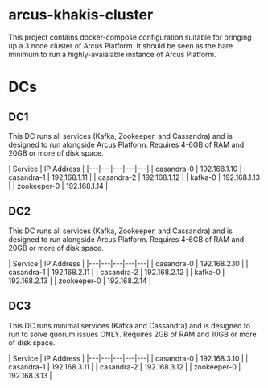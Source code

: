 # arcus-khakis-cluster

This project contains docker-compose configuration suitable for bringing up a 3 node cluster of Arcus Platform. It should be seen as the bare minimum to run a highly-avaialable instance of Arcus Platform.

# DCs

## DC1

This DC runs all services (Kafka, Zookeeper, and Cassandra) and is designed to run alongside Arcus Platform. Requires 4-6GB of RAM and 20GB or more of disk space.

| Service | IP Address  |
|---|---|---|---|---|
| casandra-0  | 192.168.1.10  |
| casandra-1  | 192.168.1.11  |
| casandra-2  | 192.168.1.12  |
| kafka-0  | 192.168.1.13  |
| zookeeper-0  | 192.168.1.14  |

## DC2

This DC runs all services (Kafka, Zookeeper, and Cassandra) and is designed to run alongside Arcus Platform. Requires 4-6GB of RAM and 20GB or more of disk space.

| Service | IP Address  |
|---|---|---|---|---|
| casandra-0  | 192.168.2.10  |
| casandra-1  | 192.168.2.11  |
| casandra-2  | 192.168.2.12  |
| kafka-0  | 192.168.2.13  |
| zookeeper-0  | 192.168.2.14  |

## DC3

This DC runs minimal services (Kafka and Cassandra) and is designed to run to solve quorum issues ONLY. Requires 2GB of RAM and 10GB or more of disk space.


| Service | IP Address  |
|---|---|---|---|---|
| casandra-0  | 192.168.3.10  |
| casandra-1  | 192.168.3.11  |
| casandra-2  | 192.168.3.12  |
| zookeeper-0  | 192.168.3.13  |